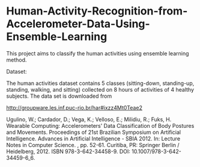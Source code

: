 # Human-Activity-Recognition-from-Accelerometer-Data-Using-Ensemble-Learning
This project aims to classify the human activities using ensemble learning method.

Dataset:

The human activities dataset contains 5 classes (sitting-down, standing-up, standing, walking, and sitting) collected on 8 hours of activities of 4 healthy subjects. The data set is downloaded from

http://groupware.les.inf.puc-rio.br/har#ixzz4Mt0Teae2

Ugulino, W.; Cardador, D.; Vega, K.; Velloso, E.; Milidiu, R.; Fuks, H. Wearable Computing: Accelerometers' Data Classification of Body Postures and Movements. Proceedings of 21st Brazilian Symposium on Artificial Intelligence. Advances in Artificial Intelligence - SBIA 2012. In: Lecture Notes in Computer Science. , pp. 52-61. Curitiba, PR: Springer Berlin / Heidelberg, 2012. ISBN 978-3-642-34458-9. DOI: 10.1007/978-3-642-34459-6_6.

